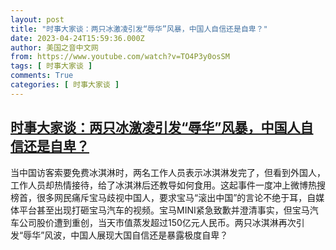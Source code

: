 ```yaml
---
layout: post
title: "时事大家谈：两只冰激凌引发“辱华”风暴，中国人自信还是自卑？"
date: 2023-04-24T15:59:36.000Z
author: 美国之音中文网
from: https://www.youtube.com/watch?v=TO4P3y0osSM
tags: [ 时事大家谈 ]
comments: True
categories: [ 时事大家谈 ]
---
```

<!--1682351976000-->
[时事大家谈：两只冰激凌引发“辱华”风暴，中国人自信还是自卑？](https://www.youtube.com/watch?v=TO4P3y0osSM)
------

<div>
当中国访客索要免费冰淇淋时，两名工作人员表示冰淇淋发完了，但看到外国人，工作人员却热情接待，给了冰淇淋后还教导如何食用。这起事件一度冲上微博热搜榜首，很多网民痛斥宝马歧视中国人，要求宝马“滚出中国”的言论不绝于耳，自媒体平台甚至出现打砸宝马汽车的视频。宝马MINI紧急致歉并澄清事实，但宝马汽车公司股价遭到重创，当天市值蒸发超过150亿元人民币。两只冰淇淋再次引发“辱华”风波，中国人展现大国自信还是暴露极度自卑？
</div>
